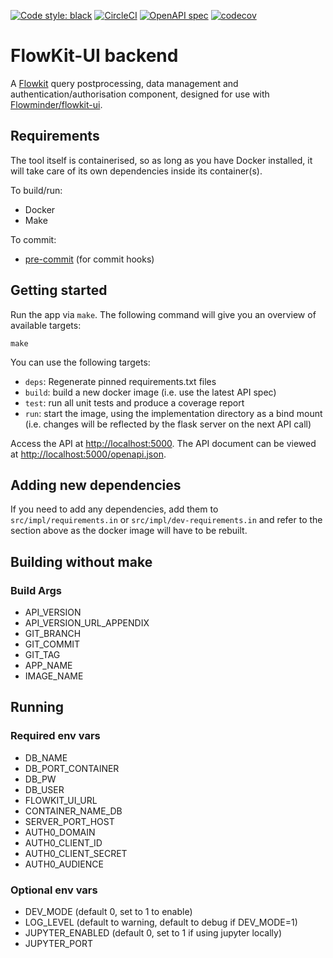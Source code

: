 [![Code style: black](https://img.shields.io/badge/code%20style-black-000000.svg)](https://github.com/psf/black)
[![CircleCI](https://circleci.com/gh/Flowminder/flowkit-ui-backend/tree/main.svg?style=shield&circle-token=796b4bc41e57655a4779f8d112f8985557668385)](https://circleci.com/gh/Flowminder/flowkit-ui-backend/tree/dev)
[![OpenAPI spec](https://img.shields.io/badge/OpenAPI_spec-online-brightgreen)](https://flowminder.github.io/flowkit-ui-backend)
[![codecov](https://codecov.io/gh/Flowminder/flowkit-ui-backend/branch/main/graph/badge.svg?token=RBS8T58USO)](https://codecov.io/gh/Flowminder/flowkit-ui-backend)

# FlowKit-UI backend

A [Flowkit](https://github.com/Flowminder/Flowkit) query postprocessing, data management and authentication/authorisation component, designed for use with [Flowminder/flowkit-ui](https://github.com/Flowminder/flowkit-ui).

## Requirements

The tool itself is containerised, so as long as you have Docker installed, it will take care of its own dependencies inside its container(s).

To build/run:

-   Docker
-   Make

To commit:

-   [pre-commit](https://pre-commit.com/) (for commit hooks)

## Getting started

Run the app via `make`. The following command will give you an overview of available targets:

```console
make
```

You can use the following targets:

-   `deps`: Regenerate pinned requirements.txt files
-   `build`: build a new docker image (i.e. use the latest API spec)
-   `test`: run all unit tests and produce a coverage report
-   `run`: start the image, using the implementation directory as a bind mount (i.e. changes will be reflected by the flask server on the next API call)

Access the API at [http://localhost:5000](http://localhost:5000).
The API document can be viewed at [http://localhost:5000/openapi.json](http://localhost:5000/openapi.json).

## Adding new dependencies

If you need to add any dependencies, add them to `src/impl/requirements.in` or `src/impl/dev-requirements.in` and refer to the section above as the docker image will have to be rebuilt.

## Building without make

### Build Args

- API_VERSION
- API_VERSION_URL_APPENDIX
- GIT_BRANCH
- GIT_COMMIT
- GIT_TAG
- APP_NAME
- IMAGE_NAME

## Running



### Required env vars

* DB_NAME
* DB_PORT_CONTAINER
* DB_PW
* DB_USER
* FLOWKIT_UI_URL
* CONTAINER_NAME_DB
* SERVER_PORT_HOST
* AUTH0_DOMAIN
* AUTH0_CLIENT_ID
* AUTH0_CLIENT_SECRET
* AUTH0_AUDIENCE

### Optional env vars

* DEV_MODE (default 0, set to 1 to enable)
* LOG_LEVEL (default to warning, default to debug if DEV_MODE=1)
* JUPYTER_ENABLED (default 0, set to 1 if using jupyter locally)
* JUPYTER_PORT
